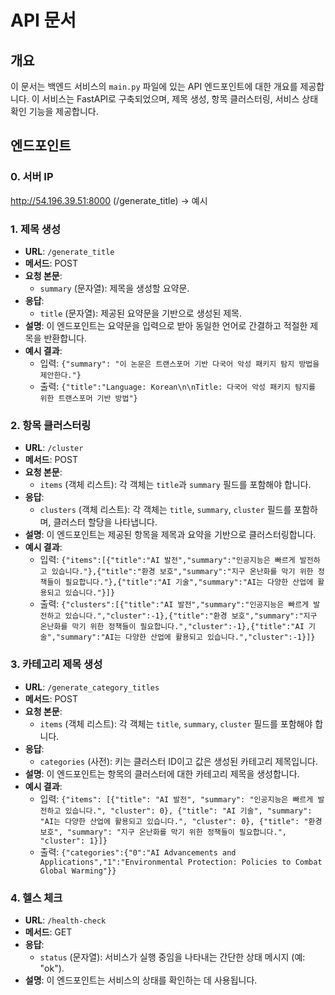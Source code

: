 # API 문서

## 개요
이 문서는 백엔드 서비스의 `main.py` 파일에 있는 API 엔드포인트에 대한 개요를 제공합니다. 이 서비스는 FastAPI로 구축되었으며, 제목 생성, 항목 클러스터링, 서비스 상태 확인 기능을 제공합니다.

## 엔드포인트
### 0. 서버 IP
http://54.196.39.51:8000 (/generate_title) -> 예시
### 1. 제목 생성
- **URL**: `/generate_title`
- **메서드**: POST
- **요청 본문**:
  - `summary` (문자열): 제목을 생성할 요약문.
- **응답**:
  - `title` (문자열): 제공된 요약문을 기반으로 생성된 제목.
- **설명**: 이 엔드포인트는 요약문을 입력으로 받아 동일한 언어로 간결하고 적절한 제목을 반환합니다.
- **예시 결과**:
  - 입력: `{"summary": "이 논문은 트랜스포머 기반 다국어 악성 패키지 탐지 방법을 제안한다."}`
  - 출력: `{"title":"Language: Korean\n\nTitle: 다국어 악성 패키지 탐지를 위한 트랜스포머 기반 방법"}`

### 2. 항목 클러스터링
- **URL**: `/cluster`
- **메서드**: POST
- **요청 본문**:
  - `items` (객체 리스트): 각 객체는 `title`과 `summary` 필드를 포함해야 합니다.
- **응답**:
  - `clusters` (객체 리스트): 각 객체는 `title`, `summary`, `cluster` 필드를 포함하며, 클러스터 할당을 나타냅니다.
- **설명**: 이 엔드포인트는 제공된 항목을 제목과 요약을 기반으로 클러스터링합니다.
- **예시 결과**:
  - 입력: `{"items":[{"title":"AI 발전","summary":"인공지능은 빠르게 발전하고 있습니다."},{"title":"환경 보호","summary":"지구 온난화를 막기 위한 정책들이 필요합니다."},{"title":"AI 기술","summary":"AI는 다양한 산업에 활용되고 있습니다."}]}`
  - 출력: `{"clusters":[{"title":"AI 발전","summary":"인공지능은 빠르게 발전하고 있습니다.","cluster":-1},{"title":"환경 보호","summary":"지구 온난화를 막기 위한 정책들이 필요합니다.","cluster":-1},{"title":"AI 기술","summary":"AI는 다양한 산업에 활용되고 있습니다.","cluster":-1}]}`

### 3. 카테고리 제목 생성
- **URL**: `/generate_category_titles`
- **메서드**: POST
- **요청 본문**:
  - `items` (객체 리스트): 각 객체는 `title`, `summary`, `cluster` 필드를 포함해야 합니다.
- **응답**:
  - `categories` (사전): 키는 클러스터 ID이고 값은 생성된 카테고리 제목입니다.
- **설명**: 이 엔드포인트는 항목의 클러스터에 대한 카테고리 제목을 생성합니다.
- **예시 결과**:
  - 입력: `{"items": [{"title": "AI 발전", "summary": "인공지능은 빠르게 발전하고 있습니다.", "cluster": 0}, {"title": "AI 기술", "summary": "AI는 다양한 산업에 활용되고 있습니다.", "cluster": 0}, {"title": "환경 보호", "summary": "지구 온난화를 막기 위한 정책들이 필요합니다.", "cluster": 1}]}`
  - 출력: `{"categories":{"0":"AI Advancements and Applications","1":"Environmental Protection: Policies to Combat Global Warming"}}`

### 4. 헬스 체크
- **URL**: `/health-check`
- **메서드**: GET
- **응답**:
  - `status` (문자열): 서비스가 실행 중임을 나타내는 간단한 상태 메시지 (예: "ok").
- **설명**: 이 엔드포인트는 서비스의 상태를 확인하는 데 사용됩니다.
